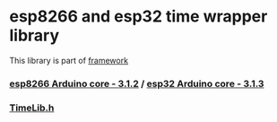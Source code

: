 # esp8266 and esp32 time wrapper library

This library is part of [framework](https://github.com/serek4/esp-basic-framework)

### [esp8266 Arduino core - 3.1.2](https://github.com/esp8266/Arduino/tree/3.1.2) / [esp32 Arduino core - 3.1.3](https://github.com/espressif/arduino-esp32/tree/3.1.3)

### [TimeLib.h](https://github.com/PaulStoffregen/Time)
